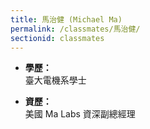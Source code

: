 ```yaml
---
title: 馬治健 (Michael Ma)
permalink: /classmates/馬治健/
sectionid: classmates
---
```


- **學歷：**<br />
  臺大電機系學士

- **資歷：**<br />
  美國 Ma Labs 資深副總經理

